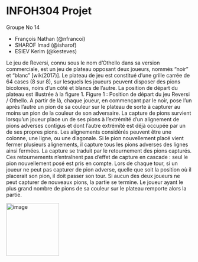 # INFOH304 Projet

Groupe No 14
* François Nathan (@nfrancoi)
* SHAROF Imad (@isharof)
* ESIEV Kerim (@kesteves)

Le jeu de Reversi, connu sous le nom d’Othello dans sa version commerciale, est un jeu de
plateau opposant deux joueurs, nommés “noir” et “blanc” [wik(2017)]. Le plateau de jeu est constitué
d’une grille carrée de 64 cases (8 sur 8), sur lesquels les joueurs peuvent disposer des pions bicolores,
noirs d’un côté et blancs de l’autre. La position de départ du plateau est illustrée à la figure 1.
Figure 1 : Position de départ du jeu Reversi / Othello.
A partir de là, chaque joueur, en commençant par le noir, pose l’un après l’autre un pion de
sa couleur sur le plateau de sorte à capturer au moins un pion de la couleur de son adversaire.
La capture de pions survient lorsqu’un joueur place un de ses pions à l’extrémité d’un alignement
de pions adverses contigus et dont l’autre extrémité est déjà occupée par un de ses propres pions. Les
alignements considérés peuvent être une colonne, une ligne, ou une diagonale. Si le pion nouvellement
placé vient fermer plusieurs alignements, il capture tous les pions adverses des lignes ainsi fermées.
La capture se traduit par le retournement des pions capturés. Ces retournements n’entraînent pas
d’effet de capture en cascade : seul le pion nouvellement posé est pris en compte.
Lors de chaque tour, si un joueur ne peut pas capturer de pion adverse, quelle que soit la position
où il placerait son pion, il doit passer son tour. Si aucun des deux joueurs ne peut capturer de
nouveaux pions, la partie se termine. Le joueur ayant le plus grand nombre de pions de sa couleur
sur le plateau remporte alors la partie.

<img width="143" alt="image" src="https://github.com/imadsharof/Projet-Reversi-Othello/assets/100962495/18cdafa5-cd03-4aa5-b5e0-8fc21aea9cb2">



